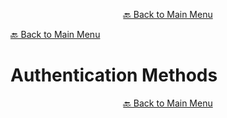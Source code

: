 

<p align="center"><a href="https://github.com/timedilationv2/trikiwiki/wiki">🔙 Back to Main Menu</a></p>

[🔙 Back to Main Menu](../../README.md)

# Authentication Methods


<p align="center"><a href="https://github.com/timedilationv2/trikiwiki/wiki">🔙 Back to Main Menu</a></p>



